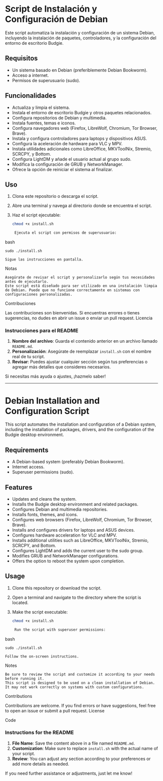 # Script de Instalación y Configuración de Debian

Este script automatiza la instalación y configuración de un sistema Debian, incluyendo la instalación de paquetes, controladores, y la configuración del entorno de escritorio Budgie.

## Requisitos

- Un sistema basado en Debian (preferiblemente Debian Bookworm).
- Acceso a internet.
- Permisos de superusuario (sudo).

## Funcionalidades

- Actualiza y limpia el sistema.
- Instala el entorno de escritorio Budgie y otros paquetes relacionados.
- Configura repositorios de Debian y multimedia.
- Instala fuentes, temas e iconos.
- Configura navegadores web (Firefox, LibreWolf, Chromium, Tor Browser, Brave).
- Instala y configura controladores para laptops y dispositivos ASUS.
- Configura la aceleración de hardware para VLC y MPV.
- Instala utilidades adicionales como LibreOffice, MKVToolNix, Stremio, SCRCPY, y Bottom.
- Configura LightDM y añade el usuario actual al grupo sudo.
- Modifica la configuración de GRUB y NetworkManager.
- Ofrece la opción de reiniciar el sistema al finalizar.

## Uso

1. Clona este repositorio o descarga el script.
2. Abre una terminal y navega al directorio donde se encuentra el script.
3. Haz el script ejecutable:

   ```bash
   chmod +x install.sh

    Ejecuta el script con permisos de superusuario:

bash

    sudo ./install.sh

    Sigue las instrucciones en pantalla.

Notas

    Asegúrate de revisar el script y personalizarlo según tus necesidades antes de ejecutarlo.
    Este script está diseñado para ser utilizado en una instalación limpia de Debian. Puede que no funcione correctamente en sistemas con configuraciones personalizadas.

Contribuciones

Las contribuciones son bienvenidas. Si encuentras errores o tienes sugerencias, no dudes en abrir un issue o enviar un pull request.
Licencia

### Instrucciones para el README

1. **Nombre del archivo**: Guarda el contenido anterior en un archivo llamado `README.md`.
2. **Personalización**: Asegúrate de reemplazar `install.sh` con el nombre real de tu script.
3. **Revisar**: Puedes ajustar cualquier sección según tus preferencias o agregar más detalles que consideres necesarios.

Si necesitas más ayuda o ajustes, ¡hazmelo saber!

-------------------------------------------------------------------------------------------------------------------------------------------------------------------------------------------

# Debian Installation and Configuration Script

This script automates the installation and configuration of a Debian system, including the installation of packages, drivers, and the configuration of the Budgie desktop environment.

## Requirements

- A Debian-based system (preferably Debian Bookworm).
- Internet access.
- Superuser permissions (sudo).

## Features

- Updates and cleans the system.
- Installs the Budgie desktop environment and related packages.
- Configures Debian and multimedia repositories.
- Installs fonts, themes, and icons.
- Configures web browsers (Firefox, LibreWolf, Chromium, Tor Browser, Brave).
- Installs and configures drivers for laptops and ASUS devices.
- Configures hardware acceleration for VLC and MPV.
- Installs additional utilities such as LibreOffice, MKVToolNix, Stremio, SCRCPY, and Bottom.
- Configures LightDM and adds the current user to the sudo group.
- Modifies GRUB and NetworkManager configurations.
- Offers the option to reboot the system upon completion.

## Usage

1. Clone this repository or download the script.
2. Open a terminal and navigate to the directory where the script is located.
3. Make the script executable:

   ```bash
   chmod +x install.sh

    Run the script with superuser permissions:

bash

    sudo ./install.sh

    Follow the on-screen instructions.

Notes

    Be sure to review the script and customize it according to your needs before running it.
    This script is designed to be used on a clean installation of Debian. It may not work correctly on systems with custom configurations.

Contributions

Contributions are welcome. If you find errors or have suggestions, feel free to open an issue or submit a pull request.
License

Code

### Instructions for the README

1. **File Name**: Save the content above in a file named `README.md`.
2. **Customization**: Make sure to replace `install.sh` with the actual name of your script.
3. **Review**: You can adjust any section according to your preferences or add more details as needed.

If you need further assistance or adjustments, just let me know!
